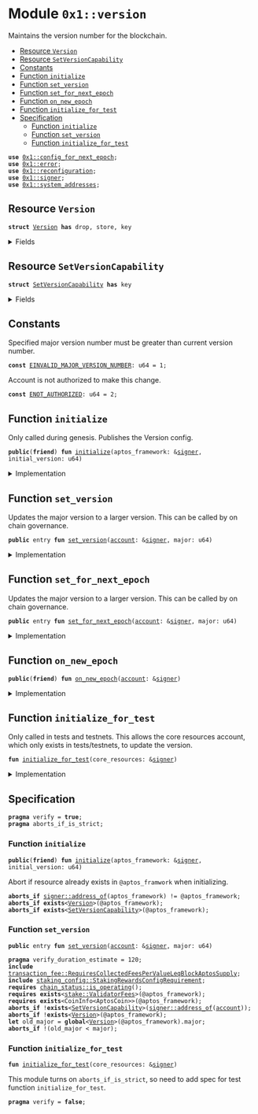 
<a name="0x1_version"></a>

# Module `0x1::version`

Maintains the version number for the blockchain.


-  [Resource `Version`](#0x1_version_Version)
-  [Resource `SetVersionCapability`](#0x1_version_SetVersionCapability)
-  [Constants](#@Constants_0)
-  [Function `initialize`](#0x1_version_initialize)
-  [Function `set_version`](#0x1_version_set_version)
-  [Function `set_for_next_epoch`](#0x1_version_set_for_next_epoch)
-  [Function `on_new_epoch`](#0x1_version_on_new_epoch)
-  [Function `initialize_for_test`](#0x1_version_initialize_for_test)
-  [Specification](#@Specification_1)
    -  [Function `initialize`](#@Specification_1_initialize)
    -  [Function `set_version`](#@Specification_1_set_version)
    -  [Function `initialize_for_test`](#@Specification_1_initialize_for_test)


<pre><code><b>use</b> <a href="../../aptos-stdlib/../move-stdlib/doc/config_for_next_epoch.md#0x1_config_for_next_epoch">0x1::config_for_next_epoch</a>;
<b>use</b> <a href="../../aptos-stdlib/../move-stdlib/doc/error.md#0x1_error">0x1::error</a>;
<b>use</b> <a href="reconfiguration.md#0x1_reconfiguration">0x1::reconfiguration</a>;
<b>use</b> <a href="../../aptos-stdlib/../move-stdlib/doc/signer.md#0x1_signer">0x1::signer</a>;
<b>use</b> <a href="system_addresses.md#0x1_system_addresses">0x1::system_addresses</a>;
</code></pre>



<a name="0x1_version_Version"></a>

## Resource `Version`



<pre><code><b>struct</b> <a href="version.md#0x1_version_Version">Version</a> <b>has</b> drop, store, key
</code></pre>



<details>
<summary>Fields</summary>


<dl>
<dt>
<code>major: u64</code>
</dt>
<dd>

</dd>
</dl>


</details>

<a name="0x1_version_SetVersionCapability"></a>

## Resource `SetVersionCapability`



<pre><code><b>struct</b> <a href="version.md#0x1_version_SetVersionCapability">SetVersionCapability</a> <b>has</b> key
</code></pre>



<details>
<summary>Fields</summary>


<dl>
<dt>
<code>dummy_field: bool</code>
</dt>
<dd>

</dd>
</dl>


</details>

<a name="@Constants_0"></a>

## Constants


<a name="0x1_version_EINVALID_MAJOR_VERSION_NUMBER"></a>

Specified major version number must be greater than current version number.


<pre><code><b>const</b> <a href="version.md#0x1_version_EINVALID_MAJOR_VERSION_NUMBER">EINVALID_MAJOR_VERSION_NUMBER</a>: u64 = 1;
</code></pre>



<a name="0x1_version_ENOT_AUTHORIZED"></a>

Account is not authorized to make this change.


<pre><code><b>const</b> <a href="version.md#0x1_version_ENOT_AUTHORIZED">ENOT_AUTHORIZED</a>: u64 = 2;
</code></pre>



<a name="0x1_version_initialize"></a>

## Function `initialize`

Only called during genesis.
Publishes the Version config.


<pre><code><b>public</b>(<b>friend</b>) <b>fun</b> <a href="version.md#0x1_version_initialize">initialize</a>(aptos_framework: &<a href="../../aptos-stdlib/../move-stdlib/doc/signer.md#0x1_signer">signer</a>, initial_version: u64)
</code></pre>



<details>
<summary>Implementation</summary>


<pre><code><b>public</b>(<b>friend</b>) <b>fun</b> <a href="version.md#0x1_version_initialize">initialize</a>(aptos_framework: &<a href="../../aptos-stdlib/../move-stdlib/doc/signer.md#0x1_signer">signer</a>, initial_version: u64) {
    <a href="system_addresses.md#0x1_system_addresses_assert_aptos_framework">system_addresses::assert_aptos_framework</a>(aptos_framework);

    <b>move_to</b>(aptos_framework, <a href="version.md#0x1_version_Version">Version</a> { major: initial_version });
    // Give aptos framework <a href="account.md#0x1_account">account</a> capability <b>to</b> call set <a href="version.md#0x1_version">version</a>. This allows on chain governance <b>to</b> do it through
    // control of the aptos framework <a href="account.md#0x1_account">account</a>.
    <b>move_to</b>(aptos_framework, <a href="version.md#0x1_version_SetVersionCapability">SetVersionCapability</a> {});
}
</code></pre>



</details>

<a name="0x1_version_set_version"></a>

## Function `set_version`

Updates the major version to a larger version.
This can be called by on chain governance.


<pre><code><b>public</b> entry <b>fun</b> <a href="version.md#0x1_version_set_version">set_version</a>(<a href="account.md#0x1_account">account</a>: &<a href="../../aptos-stdlib/../move-stdlib/doc/signer.md#0x1_signer">signer</a>, major: u64)
</code></pre>



<details>
<summary>Implementation</summary>


<pre><code><b>public</b> entry <b>fun</b> <a href="version.md#0x1_version_set_version">set_version</a>(<a href="account.md#0x1_account">account</a>: &<a href="../../aptos-stdlib/../move-stdlib/doc/signer.md#0x1_signer">signer</a>, major: u64) <b>acquires</b> <a href="version.md#0x1_version_Version">Version</a> {
    <b>assert</b>!(<b>exists</b>&lt;<a href="version.md#0x1_version_SetVersionCapability">SetVersionCapability</a>&gt;(<a href="../../aptos-stdlib/../move-stdlib/doc/signer.md#0x1_signer_address_of">signer::address_of</a>(<a href="account.md#0x1_account">account</a>)), <a href="../../aptos-stdlib/../move-stdlib/doc/error.md#0x1_error_permission_denied">error::permission_denied</a>(<a href="version.md#0x1_version_ENOT_AUTHORIZED">ENOT_AUTHORIZED</a>));

    <b>let</b> old_major = <b>borrow_global</b>&lt;<a href="version.md#0x1_version_Version">Version</a>&gt;(@aptos_framework).major;
    <b>assert</b>!(old_major &lt; major, <a href="../../aptos-stdlib/../move-stdlib/doc/error.md#0x1_error_invalid_argument">error::invalid_argument</a>(<a href="version.md#0x1_version_EINVALID_MAJOR_VERSION_NUMBER">EINVALID_MAJOR_VERSION_NUMBER</a>));

    <b>let</b> config = <b>borrow_global_mut</b>&lt;<a href="version.md#0x1_version_Version">Version</a>&gt;(@aptos_framework);
    config.major = major;

    // Need <b>to</b> trigger <a href="reconfiguration.md#0x1_reconfiguration">reconfiguration</a> so validator nodes can sync on the updated <a href="version.md#0x1_version">version</a>.
    <a href="reconfiguration.md#0x1_reconfiguration_reconfigure">reconfiguration::reconfigure</a>();
}
</code></pre>



</details>

<a name="0x1_version_set_for_next_epoch"></a>

## Function `set_for_next_epoch`

Updates the major version to a larger version.
This can be called by on chain governance.


<pre><code><b>public</b> entry <b>fun</b> <a href="version.md#0x1_version_set_for_next_epoch">set_for_next_epoch</a>(<a href="account.md#0x1_account">account</a>: &<a href="../../aptos-stdlib/../move-stdlib/doc/signer.md#0x1_signer">signer</a>, major: u64)
</code></pre>



<details>
<summary>Implementation</summary>


<pre><code><b>public</b> entry <b>fun</b> <a href="version.md#0x1_version_set_for_next_epoch">set_for_next_epoch</a>(<a href="account.md#0x1_account">account</a>: &<a href="../../aptos-stdlib/../move-stdlib/doc/signer.md#0x1_signer">signer</a>, major: u64) <b>acquires</b> <a href="version.md#0x1_version_Version">Version</a> {
    <b>assert</b>!(<b>exists</b>&lt;<a href="version.md#0x1_version_SetVersionCapability">SetVersionCapability</a>&gt;(<a href="../../aptos-stdlib/../move-stdlib/doc/signer.md#0x1_signer_address_of">signer::address_of</a>(<a href="account.md#0x1_account">account</a>)), <a href="../../aptos-stdlib/../move-stdlib/doc/error.md#0x1_error_permission_denied">error::permission_denied</a>(<a href="version.md#0x1_version_ENOT_AUTHORIZED">ENOT_AUTHORIZED</a>));
    <b>let</b> old_major = <b>borrow_global</b>&lt;<a href="version.md#0x1_version_Version">Version</a>&gt;(@aptos_framework).major;
    <b>assert</b>!(old_major &lt; major, <a href="../../aptos-stdlib/../move-stdlib/doc/error.md#0x1_error_invalid_argument">error::invalid_argument</a>(<a href="version.md#0x1_version_EINVALID_MAJOR_VERSION_NUMBER">EINVALID_MAJOR_VERSION_NUMBER</a>));
    <a href="../../aptos-stdlib/../move-stdlib/doc/config_for_next_epoch.md#0x1_config_for_next_epoch_upsert">config_for_next_epoch::upsert</a>(<a href="account.md#0x1_account">account</a>, <a href="version.md#0x1_version_Version">Version</a> {major});
}
</code></pre>



</details>

<a name="0x1_version_on_new_epoch"></a>

## Function `on_new_epoch`



<pre><code><b>public</b>(<b>friend</b>) <b>fun</b> <a href="version.md#0x1_version_on_new_epoch">on_new_epoch</a>(<a href="account.md#0x1_account">account</a>: &<a href="../../aptos-stdlib/../move-stdlib/doc/signer.md#0x1_signer">signer</a>)
</code></pre>



<details>
<summary>Implementation</summary>


<pre><code><b>public</b>(<b>friend</b>) <b>fun</b> <a href="version.md#0x1_version_on_new_epoch">on_new_epoch</a>(<a href="account.md#0x1_account">account</a>: &<a href="../../aptos-stdlib/../move-stdlib/doc/signer.md#0x1_signer">signer</a>) <b>acquires</b> <a href="version.md#0x1_version_Version">Version</a> {
    <b>if</b> (<a href="../../aptos-stdlib/../move-stdlib/doc/config_for_next_epoch.md#0x1_config_for_next_epoch_does_exist">config_for_next_epoch::does_exist</a>&lt;<a href="version.md#0x1_version_Version">Version</a>&gt;()) {
        *<b>borrow_global_mut</b>&lt;<a href="version.md#0x1_version_Version">Version</a>&gt;(@aptos_framework) = <a href="../../aptos-stdlib/../move-stdlib/doc/config_for_next_epoch.md#0x1_config_for_next_epoch_extract">config_for_next_epoch::extract</a>&lt;<a href="version.md#0x1_version_Version">Version</a>&gt;(<a href="account.md#0x1_account">account</a>);
    }
}
</code></pre>



</details>

<a name="0x1_version_initialize_for_test"></a>

## Function `initialize_for_test`

Only called in tests and testnets. This allows the core resources account, which only exists in tests/testnets,
to update the version.


<pre><code><b>fun</b> <a href="version.md#0x1_version_initialize_for_test">initialize_for_test</a>(core_resources: &<a href="../../aptos-stdlib/../move-stdlib/doc/signer.md#0x1_signer">signer</a>)
</code></pre>



<details>
<summary>Implementation</summary>


<pre><code><b>fun</b> <a href="version.md#0x1_version_initialize_for_test">initialize_for_test</a>(core_resources: &<a href="../../aptos-stdlib/../move-stdlib/doc/signer.md#0x1_signer">signer</a>) {
    <a href="system_addresses.md#0x1_system_addresses_assert_core_resource">system_addresses::assert_core_resource</a>(core_resources);
    <b>move_to</b>(core_resources, <a href="version.md#0x1_version_SetVersionCapability">SetVersionCapability</a> {});
}
</code></pre>



</details>

<a name="@Specification_1"></a>

## Specification



<pre><code><b>pragma</b> verify = <b>true</b>;
<b>pragma</b> aborts_if_is_strict;
</code></pre>



<a name="@Specification_1_initialize"></a>

### Function `initialize`


<pre><code><b>public</b>(<b>friend</b>) <b>fun</b> <a href="version.md#0x1_version_initialize">initialize</a>(aptos_framework: &<a href="../../aptos-stdlib/../move-stdlib/doc/signer.md#0x1_signer">signer</a>, initial_version: u64)
</code></pre>


Abort if resource already exists in <code>@aptos_framwork</code> when initializing.


<pre><code><b>aborts_if</b> <a href="../../aptos-stdlib/../move-stdlib/doc/signer.md#0x1_signer_address_of">signer::address_of</a>(aptos_framework) != @aptos_framework;
<b>aborts_if</b> <b>exists</b>&lt;<a href="version.md#0x1_version_Version">Version</a>&gt;(@aptos_framework);
<b>aborts_if</b> <b>exists</b>&lt;<a href="version.md#0x1_version_SetVersionCapability">SetVersionCapability</a>&gt;(@aptos_framework);
</code></pre>



<a name="@Specification_1_set_version"></a>

### Function `set_version`


<pre><code><b>public</b> entry <b>fun</b> <a href="version.md#0x1_version_set_version">set_version</a>(<a href="account.md#0x1_account">account</a>: &<a href="../../aptos-stdlib/../move-stdlib/doc/signer.md#0x1_signer">signer</a>, major: u64)
</code></pre>




<pre><code><b>pragma</b> verify_duration_estimate = 120;
<b>include</b> <a href="transaction_fee.md#0x1_transaction_fee_RequiresCollectedFeesPerValueLeqBlockAptosSupply">transaction_fee::RequiresCollectedFeesPerValueLeqBlockAptosSupply</a>;
<b>include</b> <a href="staking_config.md#0x1_staking_config_StakingRewardsConfigRequirement">staking_config::StakingRewardsConfigRequirement</a>;
<b>requires</b> <a href="chain_status.md#0x1_chain_status_is_operating">chain_status::is_operating</a>();
<b>requires</b> <b>exists</b>&lt;<a href="stake.md#0x1_stake_ValidatorFees">stake::ValidatorFees</a>&gt;(@aptos_framework);
<b>requires</b> <b>exists</b>&lt;CoinInfo&lt;AptosCoin&gt;&gt;(@aptos_framework);
<b>aborts_if</b> !<b>exists</b>&lt;<a href="version.md#0x1_version_SetVersionCapability">SetVersionCapability</a>&gt;(<a href="../../aptos-stdlib/../move-stdlib/doc/signer.md#0x1_signer_address_of">signer::address_of</a>(<a href="account.md#0x1_account">account</a>));
<b>aborts_if</b> !<b>exists</b>&lt;<a href="version.md#0x1_version_Version">Version</a>&gt;(@aptos_framework);
<b>let</b> old_major = <b>global</b>&lt;<a href="version.md#0x1_version_Version">Version</a>&gt;(@aptos_framework).major;
<b>aborts_if</b> !(old_major &lt; major);
</code></pre>



<a name="@Specification_1_initialize_for_test"></a>

### Function `initialize_for_test`


<pre><code><b>fun</b> <a href="version.md#0x1_version_initialize_for_test">initialize_for_test</a>(core_resources: &<a href="../../aptos-stdlib/../move-stdlib/doc/signer.md#0x1_signer">signer</a>)
</code></pre>


This module turns on <code>aborts_if_is_strict</code>, so need to add spec for test function <code>initialize_for_test</code>.


<pre><code><b>pragma</b> verify = <b>false</b>;
</code></pre>


[move-book]: https://aptos.dev/move/book/SUMMARY
